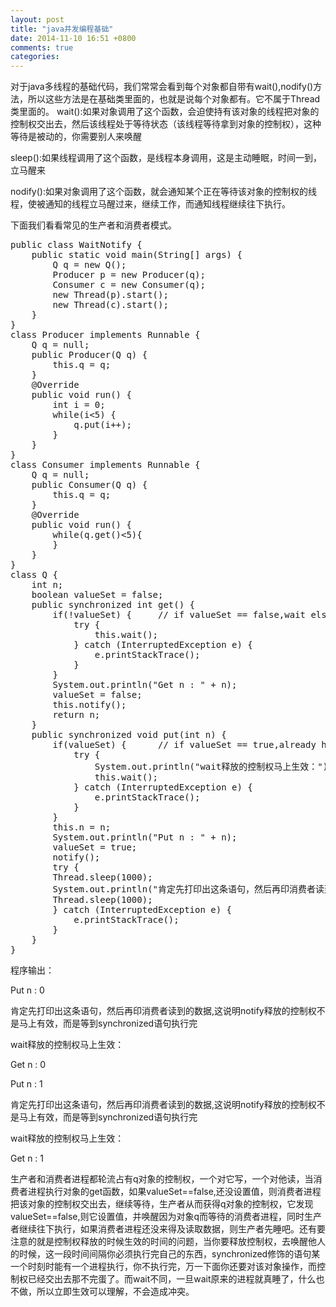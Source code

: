 ```yaml
---
layout: post
title: "java并发编程基础"
date: 2014-11-10 16:51 +0800
comments: true
categories:
---
```

对于java多线程的基础代码，我们常常会看到每个对象都自带有wait(),nodify()方法，所以这些方法是在基础类里面的，也就是说每个对象都有。它不属于Thread类里面的。 wait():如果对象调用了这个函数，会迫使持有该对象的线程把对象的控制权交出去，然后该线程处于等待状态（该线程等待拿到对象的控制权），这种等待是被动的，你需要别人来唤醒

<!-- more -->

sleep():如果线程调用了这个函数，是线程本身调用，这是主动睡眠，时间一到，立马醒来

nodify():如果对象调用了这个函数，就会通知某个正在等待该对象的控制权的线程，使被通知的线程立马醒过来，继续工作，而通知线程继续往下执行。

下面我们看看常见的生产者和消费者模式。



<pre class="prettyprint">
public class WaitNotify {
    public static void main(String[] args) {
        Q q = new Q();
        Producer p = new Producer(q);
        Consumer c = new Consumer(q);
        new Thread(p).start();
        new Thread(c).start();
    }
}
class Producer implements Runnable {
    Q q = null;
    public Producer(Q q) {
        this.q = q;
    }
    @Override
    public void run() {
        int i = 0;
        while(i<5) {
            q.put(i++);
        }
    }
}
class Consumer implements Runnable {
    Q q = null;
    public Consumer(Q q) {
        this.q = q;
    }
    @Override
    public void run() {
        while(q.get()<5){
        }
    }
}
class Q {
    int n;
    boolean valueSet = false;
    public synchronized int get() {
        if(!valueSet) {     // if valueSet == false,wait else try to got value
            try {
                this.wait();
            } catch (InterruptedException e) {
                e.printStackTrace();
            }
        }
        System.out.println("Get n : " + n);
        valueSet = false;
        this.notify();
        return n;
    }
    public synchronized void put(int n) {
        if(valueSet) {      // if valueSet == true,already have value so wait fetch,else put
            try {
                System.out.println("wait释放的控制权马上生效：");
                this.wait();
            } catch (InterruptedException e) {
                e.printStackTrace();
            }
        }
        this.n = n;
        System.out.println("Put n : " + n);
        valueSet = true;
        notify();
        try {
        Thread.sleep(1000);
        System.out.println("肯定先打印出这条语句，然后再印消费者读到的数据,这说明notify释放的控制权不是马上有效，而是等到synchronized语句执行完");
        Thread.sleep(1000);
        } catch (InterruptedException e) {
            e.printStackTrace();
        }
    }
}
</pre>

程序输出：

Put n : 0

肯定先打印出这条语句，然后再印消费者读到的数据,这说明notify释放的控制权不是马上有效，而是等到synchronized语句执行完

wait释放的控制权马上生效：

Get n : 0

Put n : 1

肯定先打印出这条语句，然后再印消费者读到的数据,这说明notify释放的控制权不是马上有效，而是等到synchronized语句执行完

wait释放的控制权马上生效：

Get n : 1

生产者和消费者进程都轮流占有q对象的控制权，一个对它写，一个对他读，当消费者进程执行对象的get函数，如果valueSet==false,还没设置值，则消费者进程把该对象的控制权交出去，继续等待，生产者从而获得q对象的控制权，它发现valueSet==false,则它设置值，并唤醒因为对象q而等待的消费者进程，同时生产者继续往下执行，如果消费者进程还没来得及读取数据，则生产者先睡吧。还有要注意的就是控制权释放的时候生效的时间的问题，当你要释放控制权，去唤醒他人的时候，这一段时间间隔你必须执行完自己的东西，synchronized修饰的语句某一个时刻时能有一个进程执行，你不执行完，万一下面你还要对该对象操作，而控制权已经交出去那不完蛋了。而wait不同，一旦wait原来的进程就真睡了，什么也不做，所以立即生效可以理解，不会造成冲突。